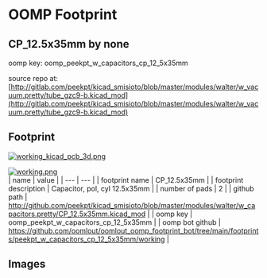 # OOMP Footprint  
## CP_12.5x35mm  by none  
  
oomp key: oomp_peekpt_w_capacitors_cp_12_5x35mm  
  
source repo at: [http://gitlab.com/peekpt/kicad_smisioto/blob/master/modules/walter/w_vacuum.pretty/tube_gzc9-b.kicad_mod](http://gitlab.com/peekpt/kicad_smisioto/blob/master/modules/walter/w_vacuum.pretty/tube_gzc9-b.kicad_mod)  
## Footprint  
  
[![working_kicad_pcb_3d.png](working_kicad_pcb_3d_600.png)](working_kicad_pcb_3d.png)  
  
[![working.png](working_600.png)](working.png)  
| name | value | 
| --- | --- | 
| footprint name | CP_12.5x35mm | 
| footprint description | Capacitor, pol, cyl 12.5x35mm | 
| number of pads | 2 | 
| github path | http://github.com/peekpt/kicad_smisioto/blob/master/modules/walter/w_capacitors.pretty/CP_12.5x35mm.kicad_mod | 
| oomp key | oomp_peekpt_w_capacitors_cp_12_5x35mm | 
| oomp bot github | https://github.com/oomlout/oomlout_oomp_footprint_bot/tree/main/footprints/peekpt_w_capacitors_cp_12_5x35mm/working | 
## Images  
